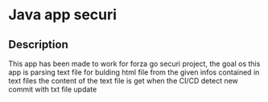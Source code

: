 # Java app securi

## Description
This app has been made to work for forza go securi project, the goal os this app is parsing text file for bulding html file from the given infos contained in text files
the content of the text file is get when the CI/CD detect new commit with txt file update

